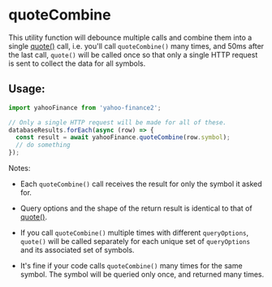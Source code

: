 # quoteCombine

This utility function will debounce multiple calls and combine them into a
single [quote()](../modules/quote.md) call, i.e. you'll call `quoteCombine()`
many times, and 50ms after the last call, `quote()` will be called once so
that only a single HTTP request is sent to collect the data for all symbols.

## Usage:

```js
import yahooFinance from 'yahoo-finance2';

// Only a single HTTP request will be made for all of these.
databaseResults.forEach(async (row) => {
  const result = await yahooFinance.quoteCombine(row.symbol);
  // do something
});
```

Notes:

* Each `quoteCombine()` call receives the result for only the symbol it
 asked for.

* Query options and the shape of the return result is identical to that of
  [quote()](../modules/quote.md).

* If you call `quoteCombine()` multiple times with different `queryOptions`,
  `quote()` will be called separately for each unique set of `queryOptions`
  and its associated set of symbols.

* It's fine if your code calls `quoteCombine()` many times for the same
  symbol.  The symbol will be queried only once, and returned many times.
